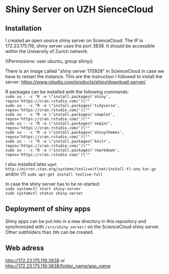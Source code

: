 # Shiny Server on UZH SienceCloud

## Installation

I created an open source shiny server on ScienceCloud. The IP is 172.23.175.116, shiny server uses the port 3838. It should be accessible within the University of Zurich network.

((Permissions: user ubuntu, group shiny))  

There is an image called "shiny server 170928" in ScienceCloud in case we have to restart the instance. This are the instruction I followed to install the server: https://www.rstudio.com/products/shiny/download-server/

R packages can be installed with the following commands:  
`sudo su - -c "R -e \"install.packages('shiny', repos='https://cran.rstudio.com/')\""`  
`sudo su - -c "R -e \"install.packages('tidyverse', repos='https://cran.rstudio.com/')\""`  
`sudo su - -c "R -e \"install.packages('cowplot', repos='https://cran.rstudio.com/')\""`  
`sudo su - -c "R -e \"install.packages('seqinr', repos='https://cran.rstudio.com/')\""`  
`sudo su - -c "R -e \"install.packages('shinythemes', repos='https://cran.rstudio.com/')\""`  
`sudo su - -c "R -e \"install.packages('knitr', repos='https://cran.rstudio.com/')\""`  
`sudo su - -c "R -e \"install.packages('rmarkdown', repos='https://cran.rstudio.com/')\""`  

I also installed latex
`wget http://mirror.ctan.org/systems/texlive/tlnet/install-tl-unx.tar.gz` and/or (?) `sudo apt-get install texlive-full`

In case the shiny server has to be re-started:  
`sudo systemctl start shiny-server`  
`sudo systemctl status shiny-server`

## Deployment of shiny apps
Shiny apps can be put into in a new directory in this repository and synchronized with `/srv/shiny-server/` on the ScienceCloud shiny server. Other subfolders than `IMV` can be created.

## Web adress 
http://172.23.175.116:3838 or http://172.23.175.116:3838/folder_name/app_name
